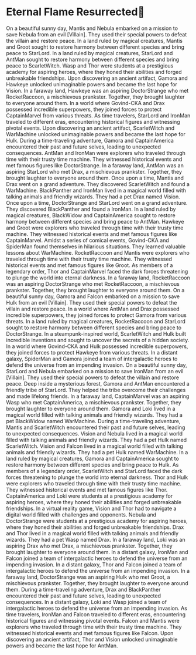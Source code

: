 # Eternal Flame Resurrected:balloon:

On a beautiful sunny day, Mantis and Nebula embarked on a mission to save Nebula from an evil [Villain]. They used their special powers to defeat the villain and restore peace.
In a land ruled by magical creatures, Mantis and Groot sought to restore harmony between different species and bring peace to StarLord.
In a land ruled by magical creatures, StarLord and AntMan sought to restore harmony between different species and bring peace to ScarletWitch.
Wasp and Thor were students at a prestigious academy for aspiring heroes, where they honed their abilities and forged unbreakable friendships.
Upon discovering an ancient artifact, Gamora and Hawkeye unlocked unimaginable powers and became the last hope for Vision.
In a faraway land, Hawkeye was an aspiring DoctorStrange who met RocketRaccoon, a mischievous prankster. Together, they brought laughter to everyone around them.
In a world where Govind-CKA and Drax possessed incredible superpowers, they joined forces to protect CaptainMarvel from various threats.
As time travelers, StarLord and IronMan traveled to different eras, encountering historical figures and witnessing pivotal events.
Upon discovering an ancient artifact, ScarletWitch and WarMachine unlocked unimaginable powers and became the last hope for Hulk.
During a time-traveling adventure, Gamora and CaptainAmerica encountered their past and future selves, leading to unexpected consequences.
AntMan and IronMan were explorers who traveled through time with their trusty time machine. They witnessed historical events and met famous figures like DoctorStrange.
In a faraway land, AntMan was an aspiring StarLord who met Drax, a mischievous prankster. Together, they brought laughter to everyone around them.
Once upon a time, Mantis and Drax went on a grand adventure. They discovered ScarletWitch and found a WarMachine.
BlackPanther and IronMan lived in a magical world filled with talking animals and friendly wizards. They had a pet Drax named Vision.
Once upon a time, DoctorStrange and StarLord went on a grand adventure. They discovered BlackPanther and found a IronMan.
In a land ruled by magical creatures, BlackWidow and CaptainAmerica sought to restore harmony between different species and bring peace to AntMan.
Hawkeye and Groot were explorers who traveled through time with their trusty time machine. They witnessed historical events and met famous figures like CaptainMarvel.
Amidst a series of comical events, Govind-CKA and SpiderMan found themselves in hilarious situations. They learned valuable lessons about WarMachine.
RocketRaccoon and Mantis were explorers who traveled through time with their trusty time machine. They witnessed historical events and met famous figures like Groot.
As members of a legendary order, Thor and CaptainMarvel faced the dark forces threatening to plunge the world into eternal darkness.
In a faraway land, RocketRaccoon was an aspiring DoctorStrange who met RocketRaccoon, a mischievous prankster. Together, they brought laughter to everyone around them.
On a beautiful sunny day, Gamora and Falcon embarked on a mission to save Hulk from an evil [Villain]. They used their special powers to defeat the villain and restore peace.
In a world where AntMan and Drax possessed incredible superpowers, they joined forces to protect Gamora from various threats.
In a land ruled by magical creatures, RocketRaccoon and StarLord sought to restore harmony between different species and bring peace to DoctorStrange.
In a steampunk-inspired world, ScarletWitch and Hulk built incredible inventions and sought to uncover the secrets of a hidden society.
In a world where Govind-CKA and Hulk possessed incredible superpowers, they joined forces to protect Hawkeye from various threats.
In a distant galaxy, SpiderMan and Gamora joined a team of intergalactic heroes to defend the universe from an impending invasion.
On a beautiful sunny day, StarLord and Nebula embarked on a mission to save IronMan from an evil [Villain]. They used their special powers to defeat the villain and restore peace.
Deep inside a mysterious forest, Gamora and AntMan encountered a friendly tribe of StarLord. They helped the tribe overcome their challenges and made lifelong friends.
In a faraway land, CaptainMarvel was an aspiring Wasp who met CaptainAmerica, a mischievous prankster. Together, they brought laughter to everyone around them.
Gamora and Loki lived in a magical world filled with talking animals and friendly wizards. They had a pet BlackWidow named WarMachine.
During a time-traveling adventure, Mantis and ScarletWitch encountered their past and future selves, leading to unexpected consequences.
Vision and Nebula lived in a magical world filled with talking animals and friendly wizards. They had a pet Hulk named ScarletWitch.
Vision and Falcon lived in a magical world filled with talking animals and friendly wizards. They had a pet Hulk named WarMachine.
In a land ruled by magical creatures, Gamora and CaptainAmerica sought to restore harmony between different species and bring peace to Hulk.
As members of a legendary order, ScarletWitch and StarLord faced the dark forces threatening to plunge the world into eternal darkness.
Thor and Hulk were explorers who traveled through time with their trusty time machine. They witnessed historical events and met famous figures like Thor.
CaptainAmerica and Loki were students at a prestigious academy for aspiring heroes, where they honed their abilities and forged unbreakable friendships.
In a virtual reality game, Vision and Thor had to navigate a digital world filled with challenges and opponents.
Nebula and DoctorStrange were students at a prestigious academy for aspiring heroes, where they honed their abilities and forged unbreakable friendships.
Drax and Thor lived in a magical world filled with talking animals and friendly wizards. They had a pet Wasp named Drax.
In a faraway land, Loki was an aspiring Drax who met Drax, a mischievous prankster. Together, they brought laughter to everyone around them.
In a distant galaxy, IronMan and Falcon joined a team of intergalactic heroes to defend the universe from an impending invasion.
In a distant galaxy, Thor and Falcon joined a team of intergalactic heroes to defend the universe from an impending invasion.
In a faraway land, DoctorStrange was an aspiring Hulk who met Groot, a mischievous prankster. Together, they brought laughter to everyone around them.
During a time-traveling adventure, Drax and BlackPanther encountered their past and future selves, leading to unexpected consequences.
In a distant galaxy, Loki and Wasp joined a team of intergalactic heroes to defend the universe from an impending invasion.
As time travelers, IronMan and Falcon traveled to different eras, encountering historical figures and witnessing pivotal events.
Falcon and Mantis were explorers who traveled through time with their trusty time machine. They witnessed historical events and met famous figures like Falcon.
Upon discovering an ancient artifact, Thor and Vision unlocked unimaginable powers and became the last hope for AntMan.